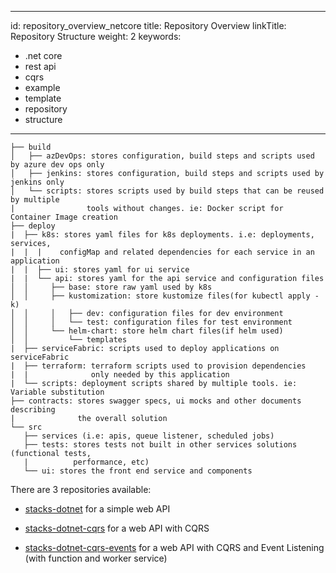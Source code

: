 ------------------------------------------------------------------------

id: repository\_overview\_netcore
title: Repository Overview
linkTitle: Repository Structure
weight: 2
keywords:
- .net core
- rest api
- cqrs
- example
- template
- repository
- structure
---

    ├── build
    │   ├── azDevOps: stores configuration, build steps and scripts used by azure dev ops only
    │   ├── jenkins: stores configuration, build steps and scripts used by jenkins only
    │   └── scripts: stores scripts used by build steps that can be reused by multiple
    |                tools without changes. ie: Docker script for Container Image creation
    ├── deploy
    |  ├── k8s: stores yaml files for k8s deployments. i.e: deployments, services,
    |  |  |    configMap and related dependencies for each service in an application
    |  |  ├── ui: stores yaml for ui service
    |  |  └── api: stores yaml for the api service and configuration files
    │  │     ├── base: store raw yaml used by k8s
    │  │     ├── kustomization: store kustomize files(for kubectl apply -k)
    │  │     │   ├── dev: configuration files for dev environment
    │  │     │   └── test: configuration files for test environment
    │  │     └── helm-chart: store helm chart files(if helm used)
    │  │         └── templates
    |  ├── serviceFabric: scripts used to deploy applications on serviceFabric
    |  ├── terraform: terraform scripts used to provision dependencies
    |  |              only needed by this application
    |  └── scripts: deployment scripts shared by multiple tools. ie: Variable substitution
    ├── contracts: stores swagger specs, ui mocks and other documents describing
    |              the overall solution
    └── src
       ├── services (i.e: apis, queue listener, scheduled jobs)
       ├── tests: stores tests not built in other services solutions (functional tests,
       |          performance, etc)
       └── ui: stores the front end service and components

There are 3 repositories available:

-   [stacks-dotnet](https://github.com/Ensono/stacks-dotnet) for a simple web API

-   [stacks-dotnet-cqrs](https://github.com/Ensono/stacks-dotnet-cqrs) for a web API with CQRS

-   [stacks-dotnet-cqrs-events](https://github.com/Ensono/stacks-dotnet-cqrs-events) for a web API with CQRS and Event Listening (with function and worker service)
